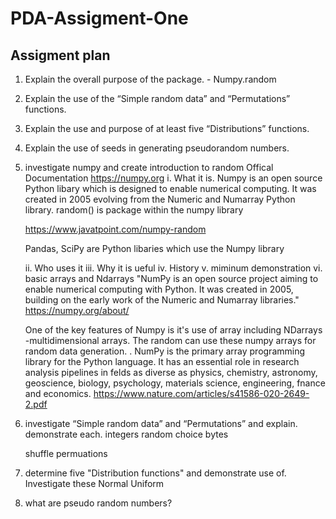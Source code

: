 # PDA-Assigment-One

## Assigment plan
1. Explain the overall purpose of the package. - Numpy.random
2. Explain the use of the “Simple random data” and “Permutations” functions.
3. Explain the use and purpose of at least five “Distributions” functions.
4. Explain the use of seeds in generating pseudorandom numbers.

1. investigate numpy and create introduction to random
Offical Documentation https://numpy.org
    i. What it is.
    Numpy is an open source Python libary which is designed to enable numerical computing. 
    It was created in 2005 evolving from the Numeric and Numarray Python library. 
    random() is package within the numpy library 
    
    
    https://www.javatpoint.com/numpy-random
    
    
    Pandas, SciPy are Python libaries which use the Numpy library
    
    ii. Who uses it
    iii. Why it is ueful
    iv. History
    v. miminum demonstration
    vi. basic arrays and Ndarrays
    "NumPy is an open source project aiming to enable numerical computing with Python. It was created in 2005, building on the early work of the Numeric and Numarray libraries." https://numpy.org/about/
    
    One of the key features of Numpy is it's use of array including NDarrays -multidimensional arrays. The random can use these numpy arrays for random data generation.
    . NumPy is the primary array programming library for the
Python language. It has an essential role in research analysis pipelines in felds as
diverse as physics, chemistry, astronomy, geoscience, biology, psychology, materials
science, engineering, fnance and economics. https://www.nature.com/articles/s41586-020-2649-2.pdf
    
 2. investigate “Simple random data” and “Permutations” and explain.
     demonstrate each.
     integers
     random
     choice
     bytes
     
     shuffle
     permuations
     
    
  
 3. determine five "Distribution functions" and demonstrate use of.
     Investigate these
     Normal
     Uniform
 
 4. what are pseudo random numbers?
     